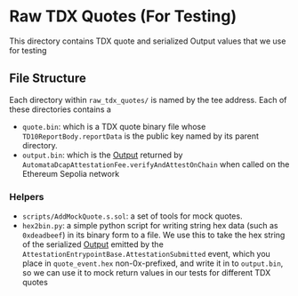 # Raw TDX Quotes (For Testing)

This directory contains TDX quote and serialized Output values that we use for testing

## File Structure

Each directory within `raw_tdx_quotes/` is named by the tee address. Each of these directories contains a 
- `quote.bin`: which is a TDX quote binary file whose `TD10ReportBody.reportData` is the public key named by its parent directory.
- `output.bin`: which is the [Output](https://github.com/automata-network/automata-dcap-attestation/blob/evm-v1.0.0/evm/contracts/types/CommonStruct.sol#L113) returned by `AutomataDcapAttestationFee.verifyAndAttestOnChain` when called on the Ethereum Sepolia network

### Helpers

- `scripts/AddMockQuote.s.sol`: a set of tools for mock quotes.
- `hex2bin.py`: a simple python script for writing string hex data (such as `0xdeadbeef`) in its binary form to a file. We use this to take the hex string of the serialized [Output](https://github.com/automata-network/automata-dcap-attestation/blob/evm-v1.0.0/evm/contracts/types/CommonStruct.sol#L113) emitted by the `AttestationEntrypointBase.AttestationSubmitted` event, which you place in `quote_event.hex` non-0x-prefixed, and write it in to `output.bin`, so we can use it to mock return values in our tests for different TDX quotes
